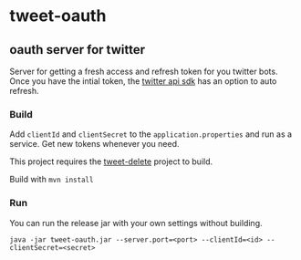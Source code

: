 # tweet-oauth
## oauth server for twitter

Server for getting a fresh access and refresh token for you twitter bots.
Once you have the intial token, the [twitter api sdk](https://github.com/twitterdev/twitter-api-java-sdk) has an option to auto refresh.

### Build
Add `clientId` and `clientSecret` to the `application.properties` and run as a service.
Get new tokens whenever you need.

This project requires the [tweet-delete](https://github.com/aquino-a/tweet-delete) project to build.

Build with `mvn install`

### Run
You can run the release jar with your own settings without building.

`java -jar tweet-oauth.jar --server.port=<port> --clientId=<id> --clientSecret=<secret>`
